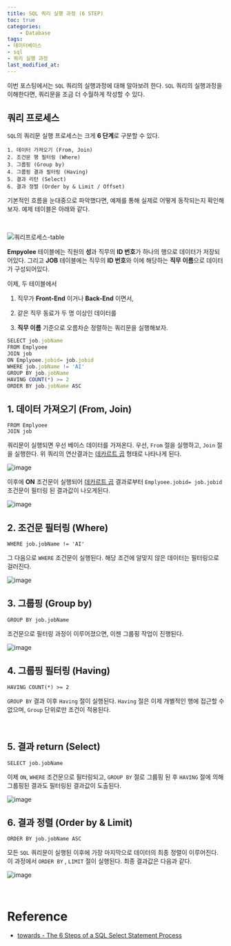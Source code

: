 ```yaml
---
title: SQL 쿼리 실행 과정 (6 STEP)
toc: true
categories:	
    - Database
tags:
- 데이터베이스
- sql
- 쿼리 실행 과정
last_modified_at: 
---
```


 

 이번 포스팅에서는 `SQL` 쿼리의 실행과정에 대해 알아보려 한다. `SQL` 쿼리의 실행과정을 이해한다면, 쿼리문을 조금 더 수월하게 작성할 수 있다.



##  쿼리 프로세스

`SQL`의 쿼리문 실행 프로세스는 크게 **6 단계**로 구분할 수 있다.

```
1. 데이터 가져오기 (From, Join)
2. 조건문 행 필터링 (Where)
3. 그룹핑 (Group by)
4. 그룹핑 결과 필터링 (Having)
5. 결과 리턴 (Select)
6. 결과 정렬 (Order by & Limit / Offset)
```

기본적인 흐름을 눈대중으로 파악했다면, 예제를 통해 실제로 어떻게 동작되는지 확인해보자. 예제 테이블은 아래와 같다.

<br/>

![쿼리프로세스-table](https://user-images.githubusercontent.com/49560745/107364626-08291380-6b1f-11eb-97c3-8a1549ac47f3.png)



**Empyolee** 테이블에는 직원의 **성**과 직무의 **ID 번호**가 하나의 행으로 데이터가 저장되어있다. 그리고 **JOB** 테이블에는 직무의 **ID 번호**와 이에 해당하는 **직무 이름**으로 데이터가 구성되어있다. 

이제, 두 테이블에서 

1) 직무가 **Front-End** 이거나 **Back-End** 이면서,

2) 같은 직무 동료가 두 명 이상인 데이터를 

3) **직무 이름** 기준으로 오름차순 정렬하는 쿼리문을 실행해보자.

```javascript
SELECT job.jobName
FROM Emplyoee
JOIN job
ON Emplyoee.jobid= job.jobid 
WHERE job.jobName != 'AI'
GROUP BY job.jobName 
HAVING COUNT(*) >= 2
ORDER BY job.jobName ASC
```

 

## 1. 데이터 가져오기 (From, Join)

```
FROM Emplyoee
JOIN job
```

쿼리문이 실행되면 우선 베이스 데이터를 가져온다. 우선, `From` 절을 실행하고, `Join` 절을 실행한다. 위 쿼리의 연산결과는 [데카르트 곱](https://ko.wikipedia.org/wiki/%EA%B3%B1%EC%A7%91%ED%95%A9) 형태로 나타나게 된다.

![image](https://user-images.githubusercontent.com/49560745/107368558-09a90a80-6b24-11eb-9ce3-d5674462eb94.png)

이후에 **ON** 조건문이 실행되어 [데카르트 곱](https://ko.wikipedia.org/wiki/%EA%B3%B1%EC%A7%91%ED%95%A9) 결과로부터 `Emplyoee.jobid= job.jobid ` 조건문이 필터링 된 결과값이 나오게된다.

![image](https://user-images.githubusercontent.com/49560745/107368849-63a9d000-6b24-11eb-8962-a872adf5f0da.png)

## 2. 조건문 필터링 (Where)

```
WHERE job.jobName != 'AI'
```

그 다음으로 `WHERE` 조건문이 실행된다. 해당 조건에 알맞지 않은 데이터는 필터링으로 걸러진다.

![image](https://user-images.githubusercontent.com/49560745/107368890-70c6bf00-6b24-11eb-8210-9d499c796c70.png)

## 3. 그룹핑 (Group by)

```
GROUP BY job.jobName 
```

조건문으로 필터링 과정이 이루어졌으면, 이젠 그룹핑 작업이 진행된다.  

![image](https://user-images.githubusercontent.com/49560745/107369170-c69b6700-6b24-11eb-9afd-6f7d51d88fee.png)

## 4. 그룹핑 필터링 (Having)

```
HAVING COUNT(*) >= 2
```

`GROUP BY` 결과 이후 `Having` 절이 실행된다. `Having` 절은 이제 개별적인 행에 접근할 수 없으며, `Group` 단위로만 조건이 적용된다.

<br/>

## 5. 결과 return (Select)

```
SELECT job.jobName
```

이제 `ON`, `WHERE` 조건문으로 필터링되고, `GROUP BY` 절로 그룹핑 된 후 `HAVING` 절에 의해 그룹핑된 결과도 필터링된 결과값이 도출된다.

![image](https://user-images.githubusercontent.com/49560745/107371263-6d810280-6b27-11eb-8b3f-b028a4e96850.png)



## 6. 결과 정렬 (Order by & Limit)

```
ORDER BY job.jobName ASC
```

모든 `SQL` 쿼리문이 실행된 이후에 가장 마지막으로 데이터의 최종 정렬이 이루어진다. 이 과정에서 `ORDER BY` , `LIMIT` 절이 실행된다. 최종 결과값은 다음과 같다.

![image](https://user-images.githubusercontent.com/49560745/107371714-f26c1c00-6b27-11eb-9980-5dc2825f2a90.png)

<br/>

# Reference

-  [towards - The 6 Steps of a SQL Select Statement Process](https://towardsdatascience.com/the-6-steps-of-a-sql-select-statement-process-b3696a49a642)
